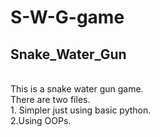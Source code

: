 # S-W-G-game
<h2>Snake_Water_Gun</h2>
<br>
This is a snake water gun game.
<br>
There are two files.<br>
 1. Simpler just using basic python.<br>
 2.Using OOPs.
